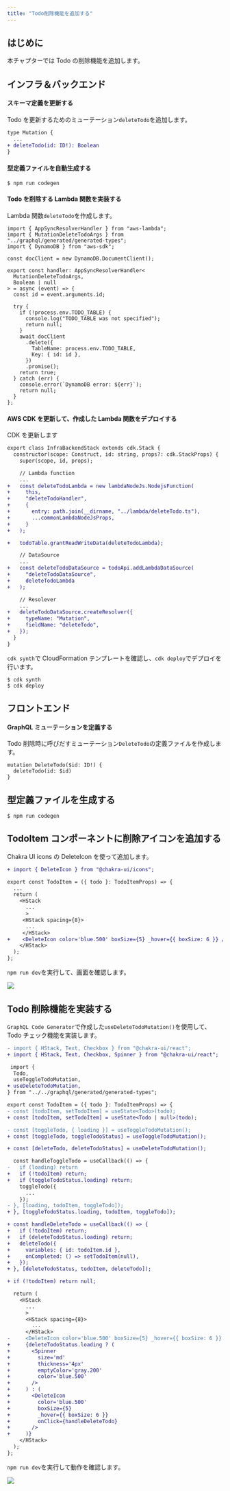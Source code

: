 ```yaml
---
title: "Todo削除機能を追加する"
---
```


## はじめに

本チャプターでは Todo の削除機能を追加します。

## インフラ＆バックエンド

#### スキーマ定義を更新する

Todo を更新するためのミューテーション`deleteTodo`を追加します。

```diff js: ./infra-backend/graphql/schema.graphql
type Mutation {
  ...
+ deleteTodo(id: ID!): Boolean
}
```

#### 型定義ファイルを自動生成する

```shell:./infra-backend
$ npm run codegen
```

#### Todo を削除する Lambda 関数を実装する

Lambda 関数`deleteTodo`を作成します。

```js: ./infra-backend/lambda/deleteTodo.ts
import { AppSyncResolverHandler } from "aws-lambda";
import { MutationDeleteTodoArgs } from "../graphql/generated/generated-types";
import { DynamoDB } from "aws-sdk";

const docClient = new DynamoDB.DocumentClient();

export const handler: AppSyncResolverHandler<
  MutationDeleteTodoArgs,
  Boolean | null
> = async (event) => {
  const id = event.arguments.id;

  try {
    if (!process.env.TODO_TABLE) {
      console.log("TODO_TABLE was not specified");
      return null;
    }
    await docClient
      .delete({
        TableName: process.env.TODO_TABLE,
        Key: { id: id },
      })
      .promise();
    return true;
  } catch (err) {
    console.error(`DynamoDB error: ${err}`);
    return null;
  }
};
```

#### AWS CDK を更新して、作成した Lambda 関数をデプロイする

CDK を更新します

```diff js: ./infra-backend/lib/infra-backend-stack.ts
export class InfraBackendStack extends cdk.Stack {
  constructor(scope: Construct, id: string, props?: cdk.StackProps) {
    super(scope, id, props);

    // Lambda function
    ...
+   const deleteTodoLambda = new lambdaNodeJs.NodejsFunction(
+     this,
+     "deleteTodoHandler",
+     {
+       entry: path.join(__dirname, "../lambda/deleteTodo.ts"),
+       ...commonLambdaNodeJsProps,
+     }
+   );

+   todoTable.grantReadWriteData(deleteTodoLambda);

    // DataSource
    ...
+   const deleteTodoDataSource = todoApi.addLambdaDataSource(
+     "deleteTodoDataSource",
+     deleteTodoLambda
+   );

    // Resolever
    ...
+   deleteTodoDataSource.createResolver({
+     typeName: "Mutation",
+     fieldName: "deleteTodo",
+   });
  }
}
```

`cdk synth`で CloudFormation テンプレートを確認し、`cdk deploy`でデプロイを行います。

```js:./infra-backend
$ cdk synth
$ cdk deploy
```

## フロントエンド

#### GraphQL ミューテーションを定義する

Todo 削除時に呼びだすミューテーション`DeleteTodo`の定義ファイルを作成します。

```js: ./frontend/graphql/DeleteTodo.graphql
mutation DeleteTodo($id: ID!) {
  deleteTodo(id: $id)
}
```

## 型定義ファイルを生成する

```shell:./frontend
$ npm run codegen
```

## TodoItem コンポーネントに削除アイコンを追加する

Chakra UI icons の DeleteIcon を使って追加します。

```diff js: ./frontend/components/Todo/TodoItem.tsx
+ import { DeleteIcon } from "@chakra-ui/icons";

export const TodoItem = ({ todo }: TodoItemProps) => {
  ...
  return (
    <HStack
      ...
      >
     <HStack spacing={8}>
      ...
     </HStack>
+    <DeleteIcon color='blue.500' boxSize={5} _hover={{ boxSize: 6 }} />
    </HStack>
  );
};
```

`npm run dev`を実行して、画面を確認します。

![](/images/todo-app-book/7-001.png)

## Todo 削除機能を実装する

`GraphQL Code Generator`で作成した`useDeleteTodoMutation()`を使用して、Todo チェック機能を実装します。

```diff js: ./frontend/components/Todo/TodoInput.tsx
- import { HStack, Text, Checkbox } from "@chakra-ui/react";
+ import { HStack, Text, Checkbox, Spinner } from "@chakra-ui/react";

 import {
  Todo,
  useToggleTodoMutation,
+ useDeleteTodoMutation,
} from "../../graphql/generated/generated-types";

export const TodoItem = ({ todo }: TodoItemProps) => {
- const [todoItem, setTodoItem] = useState<Todo>(todo);
+ const [todoItem, setTodoItem] = useState<Todo | null>(todo);

- const [toggleTodo, { loading }] = useToggleTodoMutation();
+ const [toggleTodo, toggleTodoStatus] = useToggleTodoMutation();

+ const [deleteTodo, deleteTodoStatus] = useDeleteTodoMutation();

  const handleToggleTodo = useCallback(() => {
-   if (loading) return
+   if (!todoItem) return;
+   if (toggleTodoStatus.loading) return;
    toggleTodo({
      ...
    });
- }, [loading, todoItem, toggleTodo]);
+ }, [toggleTodoStatus.loading, todoItem, toggleTodo]);

+ const handleDeleteTodo = useCallback(() => {
+   if (!todoItem) return;
+   if (deleteTodoStatus.loading) return;
+   deleteTodo({
+     variables: { id: todoItem.id },
+     onCompleted: () => setTodoItem(null),
+   });
+ }, [deleteTodoStatus, todoItem, deleteTodo]);

+ if (!todoItem) return null;

  return (
    <HStack
      ...
      >
      <HStack spacing={8}>
        ...
      </HStack>
-     <DeleteIcon color='blue.500' boxSize={5} _hover={{ boxSize: 6 }} />
+     {deleteTodoStatus.loading ? (
+       <Spinner
+         size='md'
+         thickness='4px'
+         emptyColor='gray.200'
+         color='blue.500'
+       />
+     ) : (
+       <DeleteIcon
+         color='blue.500'
+         boxSize={5}
+         _hover={{ boxSize: 6 }}
+         onClick={handleDeleteTodo}
+       />
+     )}
    </HStack>
  );
};
```

`npm run dev`を実行して動作を確認します。

![](/images/todo-app-book/7-002.gif)
